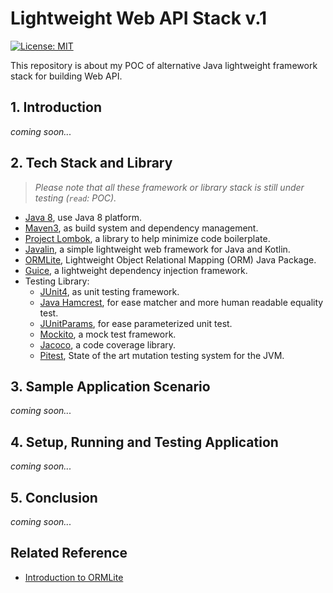 # Lightweight Web API Stack v.1
[![License: MIT](https://img.shields.io/badge/License-MIT-blue.svg)](/LICENSE)

This repository is about my POC of alternative Java lightweight framework stack for building Web API.



## 1. Introduction

_coming soon..._



## 2. Tech Stack and Library

>  _Please note that all these framework or library stack is still under testing (`read`: POC)._

- [Java 8](http://www.oracle.com/technetwork/java/javase/downloads/java-archive-javase8-2177648.html), use Java 8 platform.
- [Maven3](https://maven.apache.org/index.html), as build system and dependency management.
- [Project Lombok](https://projectlombok.org/), a library to help minimize code boilerplate.
- [Javalin](https://javalin.io/), a simple lightweight web framework for Java and Kotlin.
- [ORMLite](http://ormlite.com/), Lightweight Object Relational Mapping (ORM) Java Package.
- [Guice](https://github.com/google/guice), a lightweight dependency injection framework.
- Testing Library:
   - [JUnit4](https://junit.org/junit4/), as unit testing framework.
   - [Java Hamcrest](http://hamcrest.org/JavaHamcrest/), for ease matcher and more human readable equality test.
   - [JUnitParams](https://github.com/Pragmatists/JUnitParams), for ease parameterized unit test.
   - [Mockito](http://site.mockito.org/), a mock test framework.
   - [Jacoco](https://www.eclemma.org/jacoco/), a code coverage library.
   - [Pitest](http://pitest.org/), State of the art mutation testing system for the JVM.

  

## 3. Sample Application Scenario

_coming soon..._



## 4. Setup, Running and Testing Application

_coming soon..._



## 5. Conclusion

_coming soon..._



## Related Reference
- [Introduction to ORMLite](http://www.baeldung.com/ormlite)
